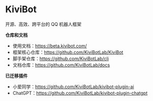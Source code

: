 # KiviBot 

开源、高效、跨平台的 QQ 机器人框架

**仓库和文档**

- 使用文档：https://beta.kivibot.com/
- 框架核心仓库：https://github.com/KiviBotLab/KiviBot
- 脚手架仓库：https://github.com/KiviBotLab/cli
- 文档仓库：https://github.com/KiviBotLab/docs

**已迁移插件**

- 小爱同学：https://github.com/KiviBotLab/kivibot-plugin-ai
- ChatGPT：https://github.com/KiviBotLab/kivibot-plugin-chatgpt
